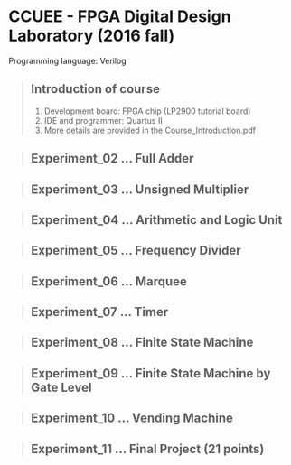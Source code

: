﻿# CCUEE - FPGA Digital Design Laboratory (2016 fall)
 Programming language: Verilog
 
 > ## Introduction of course
 > 1. Development board: FPGA chip (LP2900 tutorial board)
 > 2. IDE and programmer: Quartus II
 > 3. More details are provided in the Course_Introduction.pdf
 
 > ## Experiment_02 ... Full Adder
 > 

 > ## Experiment_03 ... Unsigned Multiplier
 > 
 
 > ## Experiment_04 ... Arithmetic and Logic Unit
 > 
 
 > ## Experiment_05 ... Frequency Divider
 > 
 
 > ## Experiment_06 ... Marquee
 > 
 
 > ## Experiment_07 ... Timer
 > 
 
 > ## Experiment_08 ... Finite State Machine
 > 
 
 > ## Experiment_09 ... Finite State Machine by Gate Level
 > 
 
 > ## Experiment_10 ... Vending Machine
 > 
 
 > ## Experiment_11 ... Final Project (21 points)
 > 
